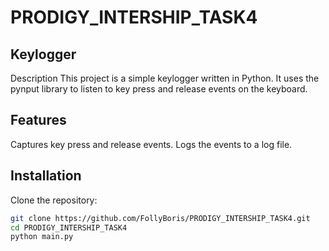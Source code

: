 # PRODIGY_INTERSHIP_TASK4
 
## Keylogger
Description This project is a simple keylogger written in Python. It uses the pynput library to listen to key press and release events on the keyboard.

## Features
Captures key press and release events. Logs the events to a log file.

## Installation
Clone the repository:
```bash
git clone https://github.com/FollyBoris/PRODIGY_INTERSHIP_TASK4.git
cd PRODIGY_INTERSHIP_TASK4
python main.py
```
